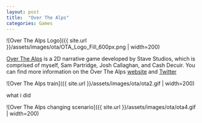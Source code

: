 ```yaml
---
layout: post
title:  "Over The Alps"
categories: Games
---
```


![Over The Alps Logo]({{ site.url }}/assets/images/ota/OTA_Logo_Fill_600px.png | width=200)

[Over The Alps][ota-web] is a 2D narrative game developed by Stave Studios, which is comprised of myself, Sam Partridge, Josh Callaghan, and Cash Decuir. You can find more information on the Over The Alps [website][ota-web] and [Twitter][ota-twitter]

![Over The Alps train]({{ site.url }}/assets/images/ota/ota2.gif | width=200)

what i did

![Over The Alps changing scenario]({{ site.url }}/assets/images/ota/ota4.gif | width=200)

[ota-web]: https://overthealpsgame.com/
[ota-twitter]: https://twitter.com/overthealpsgame